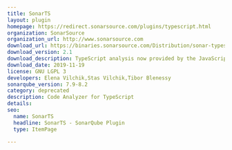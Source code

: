 ```yaml
---
title: SonarTS
layout: plugin
homepage: https://redirect.sonarsource.com/plugins/typescript.html
organization: SonarSource
organization_url: http://www.sonarsource.com
download_url: https://binaries.sonarsource.com/Distribution/sonar-typescript-plugin/sonar-typescript-plugin-2.1.0.4359.jar
download_version: 2.1
download_description: TypeScript analysis now provided by the JavaScript code analyzer
download_date: 2019-11-19
license: GNU LGPL 3
developers: Elena Vilchik,Stas Vilchik,Tibor Blenessy
sonarqube_version: 7.9-8.2
category: deprecated
description: Code Analyzer for TypeScript
details: 
seo: 
  name: SonarTS
  headline: SonarTS - SonarQube Plugin
  type: ItemPage

---
```

